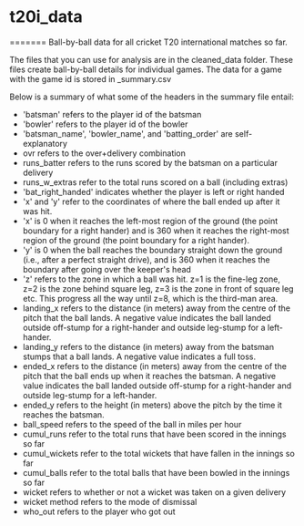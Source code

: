 # t20i_data
=======
Ball-by-ball data for all cricket T20 international matches so far.

The files that you can use for analysis are in the cleaned_data folder. These files create ball-by-ball details for individual games. The data for a game with the game id <x> is stored in <x>_summary.csv

Below is a summary of what some of the headers in the summary file entail:
- 'batsman' refers to the player id of the batsman
- 'bowler' refers to the player id of the bowler
- 'batsman_name', 'bowler_name', and 'batting_order' are self-explanatory
- ovr refers to the over+delivery combination
- runs_batter refers to the runs scored by the batsman on a particular delivery
- runs_w_extras refer to the total runs scored on a ball (including extras)
- 'bat_right_handed' indicates whether the player is left or right handed
- 'x' and 'y' refer to the coordinates of where the ball ended up after it was hit.
-   'x' is 0 when it reaches the left-most region of the ground (the point boundary for a right hander) and is 360 when it reaches the right-most region of the ground (the point boundary for a right hander).
-   'y' is 0 when the ball reaches the boundary straight down the ground (i.e., after a perfect straight drive), and is 360 when it reaches the boundary after going over the keeper's head
- 'z' refers to the zone in which a ball was hit. z=1 is the fine-leg zone, z=2 is the zone behind square leg, z=3 is the zone in front of square leg etc. This progress all the way until z=8, which is the third-man area.
- landing_x refers to the distance (in meters) away from the centre of the pitch that the ball lands. A negative value indicates the ball landed outside off-stump for a right-hander and outside leg-stump for a left-hander.
- landing_y refers to the distance (in meters) away from the batsman stumps that a ball lands. A negative value indicates a full toss.
- ended_x refers to the distance (in meters) away from the centre of the pitch that the ball ends up when it reaches the batsman. A negative value indicates the ball landed outside off-stump for a right-hander and outside leg-stump for a left-hander.
- ended_y refers to the height (in meters) above the pitch by the time it reaches the batsman.
- ball_speed refers to the speed of the ball in miles per hour
- cumul_runs refer to the total runs that have been scored in the innings so far
- cumul_wickets refer to the total wickets that have fallen in the innings so far
- cumul_balls refer to the total balls that have been bowled in the innings so far
- wicket refers to whether or not a wicket was taken on a given delivery
- wicket method refers to the mode of dismissal
- who_out refers to the player who got out
